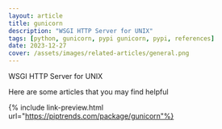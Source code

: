 ```yaml
---
layout: article
title: gunicorn
description: "WSGI HTTP Server for UNIX"
tags: [python, gunicorn, pypi gunicorn, pypi, references]
date: 2023-12-27
cover: /assets/images/related-articles/general.png
---
```


WSGI HTTP Server for UNIX

Here are some articles that you may find helpful

{% include link-preview.html url="https://piptrends.com/package/gunicorn"%}